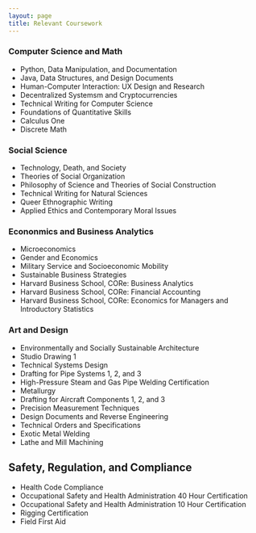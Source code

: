 ```yaml
---
layout: page
title: Relevant Coursework
---
```


### Computer Science and Math
* Python, Data Manipulation, and Documentation
* Java, Data Structures, and Design Documents
* Human-Computer Interaction: UX Design and Research
* Decentralized Systemsm and Cryptocurrencies 
* Technical Writing for Computer Science
* Foundations of Quantitative Skills
* Calculus One
* Discrete Math

### Social Science
* Technology, Death, and Society
* Theories of Social Organization
* Philosophy of Science and Theories of Social Construction
* Technical Writing for Natural Sciences
* Queer Ethnographic Writing
* Applied Ethics and Contemporary Moral Issues

### Econonmics and Business Analytics
* Microeconomics
* Gender and Economics
* Military Service and Socioeconomic Mobility
* Sustainable Business Strategies
* Harvard Business School, CORe: Business Analytics 
* Harvard Business School, CORe: Financial Accounting
* Harvard Business School, CORe: Economics for Managers and Introductory Statistics

### Art and Design
* Environmentally and Socially Sustainable Architecture
* Studio Drawing 1
* Technical Systems Design 
* Drafting for Pipe Systems 1, 2, and 3
* High-Pressure Steam and Gas Pipe Welding Certification
* Metallurgy
* Drafting for Aircraft Components 1, 2, and 3
* Precision Measurement Techniques
* Design Documents and Reverse Engineering 
* Technical Orders and Specifications
* Exotic Metal Welding
* Lathe and Mill Machining 


## Safety, Regulation, and Compliance
* Health Code Compliance
* Occupational Safety and Health Administration 40 Hour Certification
* Occupational Safety and Health Administration 10 Hour Certification
* Rigging Certification
* Field First Aid 
